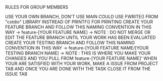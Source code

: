 RULES FOR GROUP MEMBERS

USE YOUR OWN BRANCH, DON'T USE MAIN
COULD USE FWRITE() FROM "cstdio" LIBRARY INSTREAD OF PRINTF() FOR PRINTING
CREATE YOUR FEATURE BRANCH AND FOLLOW THIS NAMING CONVENTION IN THIS WAY -> feature-[YOUR FEATURE NAME] -> NOTE : DO NOT MERGE OR EDIT THE FEATURE BRANCH UNTIL YOUR WORK HAS BEEN EVALUATED
CREATE YOUR TESTING BRANCH AND FOLLOW THIS NAMING CONVENTION IN THIS WAY -> feature-[YOUR FEATURE NAME/[YOUR TESTING BRANCH NAME] -> NOTE : THIS IS WHERE YOU MAKE YOUR CHANGES AND YOU PULL FROM feature-[YOUR FEATURE NAME]'
WHEN YOUR ARE SATISFIED WITH YOUR WORK, MAKE A ISSUE FROM PROJECT TAB AND ONCE YOU ARE DONE WITH THE TASK CLOSE IT FROM THE ISSUE TAB
